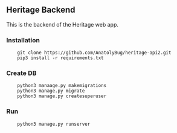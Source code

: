 ## Heritage Backend

This is the backend of the Heritage web app.

### Installation

```command
    git clone https://github.com/AnatolyBug/heritage-api2.git
    pip3 install -r requirements.txt
```

### Create DB

```command
    python3 manaage.py makemigrations
    python3 manage.py migrate
    python3 manage.py createsuperuser
```

### Run

```command
    python3 manage.py runserver
```